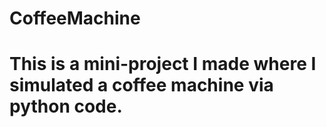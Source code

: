 # CoffeeMachine
<h1>This is a mini-project I made where I simulated a coffee machine via python code.</h1>
